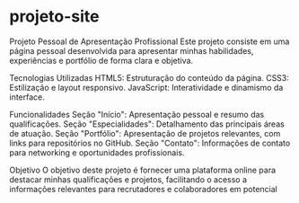 # projeto-site

 Projeto Pessoal de Apresentação Profissional
  Este projeto consiste em uma página pessoal desenvolvida para apresentar minhas habilidades, experiências e portfólio de forma clara e objetiva.
 
 Tecnologias Utilizadas
  HTML5: Estruturação do conteúdo da página.
  CSS3: Estilização e layout responsivo.
  JavaScript: Interatividade e dinamismo da interface.
 
 Funcionalidades
  Seção "Início": Apresentação pessoal e resumo das qualificações.
  Seção "Especialidades": Detalhamento das principais áreas de atuação.
  Seção "Portfólio": Apresentação de projetos relevantes, com links para repositórios no GitHub.
  Seção "Contato": Informações de contato para networking e oportunidades profissionais.
 
 Objetivo
  O objetivo deste projeto é fornecer uma plataforma online para destacar minhas qualificações e projetos, facilitando o acesso a informações relevantes para recrutadores e colaboradores em potencial

